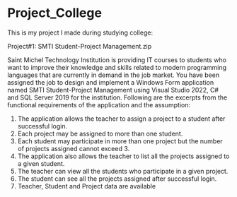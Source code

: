 # Project_College
This is my project I made during studying college:

Project#1: SMTI Student-Project Management.zip

Saint Michel Technology Institution is providing IT courses to students who want to
improve their knowledge and skills related to modern programming languages that are
currently in demand in the job market.
You have been assigned the job to design and implement a Windows Form application
named SMTI Student-Project Management using Visual Studio 2022, C# and SQL
Server 2019 for the institution.
Following are the excerpts from the functional requirements of the application and the
assumption:
1. The application allows the teacher to assign a project to a student after successful
login.
2. Each project may be assigned to more than one student.
3. Each student may participate in more than one project but the number of
projects assigned cannot exceed 3.
4. The application also allows the teacher to list all the projects assigned to a given
student.
5. The teacher can view all the students who participate in a given project.
6. The student can see all the projects assigned after successful login.
7. Teacher, Student and Project data are available
